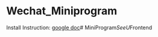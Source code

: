 # Wechat_Miniprogram

Install Instruction: [google doc](https://docs.google.com/document/d/1ethO5sUKkzVcs2bqWCsgFcPPiVk5eofUGx1hF6T5F7o/edit?usp=sharing)#   M i n i P r o g r a m _ S e e U _ F r o n t e n d  
 